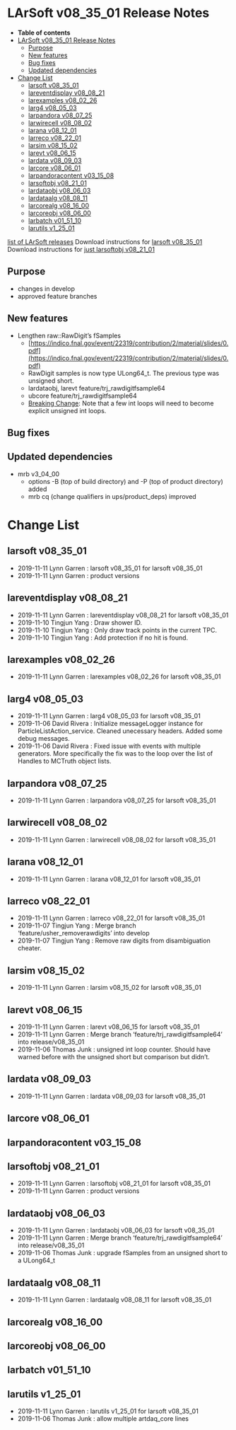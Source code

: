 LArSoft v08_35_01 Release Notes
======================================================================

-   **Table of contents**
-   [LArSoft v08_35_01 Release Notes](#LArSoft-v08_35_01-Release-Notes)
    -   [Purpose](#Purpose)
    -   [New features](#New-features)
    -   [Bug fixes](#Bug-fixes)
    -   [Updated dependencies](#Updated-dependencies)
-   [Change List](#Change-List)
    -   [larsoft v08_35_01](#larsoft-v08_35_01)
    -   [lareventdisplay v08_08_21](#lareventdisplay-v08_08_21)
    -   [larexamples v08_02_26](#larexamples-v08_02_26)
    -   [larg4 v08_05_03](#larg4-v08_05_03)
    -   [larpandora v08_07_25](#larpandora-v08_07_25)
    -   [larwirecell v08_08_02](#larwirecell-v08_08_02)
    -   [larana v08_12_01](#larana-v08_12_01)
    -   [larreco v08_22_01](#larreco-v08_22_01)
    -   [larsim v08_15_02](#larsim-v08_15_02)
    -   [larevt v08_06_15](#larevt-v08_06_15)
    -   [lardata v08_09_03](#lardata-v08_09_03)
    -   [larcore v08_06_01](#larcore-v08_06_01)
    -   [larpandoracontent v03_15_08](#larpandoracontent-v03_15_08)
    -   [larsoftobj v08_21_01](#larsoftobj-v08_21_01)
    -   [lardataobj v08_06_03](#lardataobj-v08_06_03)
    -   [lardataalg v08_08_11](#lardataalg-v08_08_11)
    -   [larcorealg v08_16_00](#larcorealg-v08_16_00)
    -   [larcoreobj v08_06_00](#larcoreobj-v08_06_00)
    -   [larbatch v01_51_10](#larbatch-v01_51_10)
    -   [larutils v1_25_01](#larutils-v1_25_01)

[list of LArSoft releases](LArSoft_release_list)
Download instructions for [larsoft v08_35_01](http://scisoft.fnal.gov/scisoft/bundles/larsoft/v08_35_01/larsoft-v08_35_01.html)
Download instructions for [just larsoftobj v08_21_01](http://scisoft.fnal.gov/scisoft/bundles/larsoftobj/v08_21_01/larsoftobj-v08_21_01.html)

Purpose
--------------------

-   changes in develop
-   approved feature branches

New features
------------------------------

-   Lengthen raw::RawDigit’s fSamples
    -   [https://indico.fnal.gov/event/22319/contribution/2/material/slides/0.pdf](https://indico.fnal.gov/event/22319/contribution/2/material/slides/0.pdf)
    -   RawDigit samples is now type ULong64_t. The previous type was unsigned short.
    -   lardataobj, larevt feature/trj_rawdigitfsample64
    -   ubcore feature/trj_rawdigitfsample64
    -   [Breaking Change](Breaking_Changes#Lengthen-rawRawDigit-fSamples): Note that a few int loops will need to become explicit unsigned int loops.

Bug fixes
------------------------

Updated dependencies
----------------------------------------------

-   mrb v3_04_00
    -   options -B (top of build directory) and -P (top of product directory) added
    -   mrb cq (change qualifiers in ups/product_deps) improved

Change List
============================

larsoft v08_35_01
------------------------------------------

-   2019-11-11 Lynn Garren : larsoft v08_35_01 for larsoft v08_35_01
-   2019-11-11 Lynn Garren : product versions

lareventdisplay v08_08_21
----------------------------------------------------------

-   2019-11-11 Lynn Garren : lareventdisplay v08_08_21 for larsoft v08_35_01
-   2019-11-10 Tingjun Yang : Draw shower ID.
-   2019-11-10 Tingjun Yang : Only draw track points in the current TPC.
-   2019-11-10 Tingjun Yang : Add protection if no hit is found.

larexamples v08_02_26
--------------------------------------------------

-   2019-11-11 Lynn Garren : larexamples v08_02_26 for larsoft v08_35_01

larg4 v08_05_03
--------------------------------------

-   2019-11-11 Lynn Garren : larg4 v08_05_03 for larsoft v08_35_01
-   2019-11-06 David Rivera : Initialize messageLogger instance for ParticleListAction_service. Cleaned unecessary headers. Added some debug messages.
-   2019-11-06 David Rivera : Fixed issue with events with multiple generators. More specifically the fix was to the loop over the list of Handles to MCTruth object lists.

larpandora v08_07_25
------------------------------------------------

-   2019-11-11 Lynn Garren : larpandora v08_07_25 for larsoft v08_35_01

larwirecell v08_08_02
--------------------------------------------------

-   2019-11-11 Lynn Garren : larwirecell v08_08_02 for larsoft v08_35_01

larana v08_12_01
----------------------------------------

-   2019-11-11 Lynn Garren : larana v08_12_01 for larsoft v08_35_01

larreco v08_22_01
------------------------------------------

-   2019-11-11 Lynn Garren : larreco v08_22_01 for larsoft v08_35_01
-   2019-11-07 Tingjun Yang : Merge branch ‘feature/usher_removerawdigits’ into develop
-   2019-11-07 Tingjun Yang : Remove raw digits from disambiguation cheater.

larsim v08_15_02
----------------------------------------

-   2019-11-11 Lynn Garren : larsim v08_15_02 for larsoft v08_35_01

larevt v08_06_15
----------------------------------------

-   2019-11-11 Lynn Garren : larevt v08_06_15 for larsoft v08_35_01
-   2019-11-11 Lynn Garren : Merge branch ‘feature/trj_rawdigitfsample64’ into release/v08_35_01
-   2019-11-06 Thomas Junk : unsigned int loop counter. Should have warned before with the unsigned short but comparison but didn’t.

lardata v08_09_03
------------------------------------------

-   2019-11-11 Lynn Garren : lardata v08_09_03 for larsoft v08_35_01

larcore v08_06_01
------------------------------------------

larpandoracontent v03_15_08
--------------------------------------------------------------

larsoftobj v08_21_01
------------------------------------------------

-   2019-11-11 Lynn Garren : larsoftobj v08_21_01 for larsoft v08_35_01
-   2019-11-11 Lynn Garren : product versions

lardataobj v08_06_03
------------------------------------------------

-   2019-11-11 Lynn Garren : lardataobj v08_06_03 for larsoft v08_35_01
-   2019-11-11 Lynn Garren : Merge branch ‘feature/trj_rawdigitfsample64’ into release/v08_35_01
-   2019-11-06 Thomas Junk : upgrade fSamples from an unsigned short to a ULong64_t

lardataalg v08_08_11
------------------------------------------------

-   2019-11-11 Lynn Garren : lardataalg v08_08_11 for larsoft v08_35_01

larcorealg v08_16_00
------------------------------------------------

larcoreobj v08_06_00
------------------------------------------------

larbatch v01_51_10
--------------------------------------------

larutils v1_25_01
------------------------------------------

-   2019-11-11 Lynn Garren : larutils v1_25_01 for larsoft v08_35_01
-   2019-11-06 Thomas Junk : allow multiple artdaq_core lines
